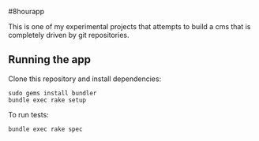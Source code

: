 #8hourapp

This is one of my experimental projects that attempts to build a cms that is completely driven by git repositories.

## Running the app
Clone this repository and install dependencies:

    sudo gems install bundler
    bundle exec rake setup

To run tests:

    bundle exec rake spec

